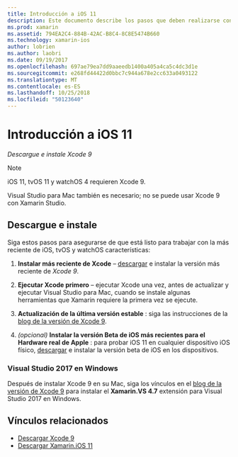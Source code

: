 ```yaml
---
title: Introducción a iOS 11
description: Este documento describe los pasos que deben realizarse con el fin de comenzar a desarrollar aplicaciones de iOS 11. Describe cómo descargar Xcode y actualizar Visual Studio 2017.
ms.prod: xamarin
ms.assetid: 794EA2C4-884B-42AC-B8C4-8C8E5474B660
ms.technology: xamarin-ios
author: lobrien
ms.author: laobri
ms.date: 09/19/2017
ms.openlocfilehash: 697ae79ea7dd9aaeedb1400a405a4ca5c4dc3d1e
ms.sourcegitcommit: e268fd44422d0bbc7c944a678e2cc633a0493122
ms.translationtype: MT
ms.contentlocale: es-ES
ms.lasthandoff: 10/25/2018
ms.locfileid: "50123640"
---
```

# <a name="getting-started-with-ios-11"></a>Introducción a iOS 11

_Descargue e instale Xcode 9_

> [!NOTE]
> iOS 11, tvOS 11 y watchOS 4 requieren Xcode 9.
>
> Visual Studio para Mac también es necesario; no se puede usar Xcode 9 con Xamarin Studio.

## <a name="download-and-install"></a>Descargue e instale

Siga estos pasos para asegurarse de que está listo para trabajar con la más reciente de iOS, tvOS y watchOS características:

1. **Instalar más reciente de Xcode** – [descargar](https://developer.apple.com/download/) e instalar la versión más reciente de _Xcode 9_.

2. **Ejecutar Xcode primero** – ejecutar Xcode una vez, antes de actualizar y ejecutar Visual Studio para Mac, cuando se instale algunas herramientas que Xamarin requiere la primera vez se ejecute.

3. **Actualización de la última versión estable** : siga las instrucciones de la [blog de la versión de Xcode 9](https://releases.xamarin.com/stable-release-15-3-5-with-xcode-9-support/).

4. _(opcional)_  **Instalar la versión Beta de iOS más recientes para el Hardware real de Apple** : para probar iOS 11 en cualquier dispositivo iOS físico, [descargar](https://developer.apple.com/download/) e instalar la versión beta de iOS en los dispositivos.


### <a name="visual-studio-2017-on-windows"></a>Visual Studio 2017 en Windows

Después de instalar Xcode 9 en su Mac, siga los vínculos en el [blog de la versión de Xcode 9](https://releases.xamarin.com/stable-release-15-3-5-with-xcode-9-support/) para instalar el **Xamarin.VS 4.7** extensión para Visual Studio 2017 en Windows.


## <a name="related-links"></a>Vínculos relacionados

- [Descargar Xcode 9](https://developer.apple.com/download/)
- [Descargar Xamarin.iOS 11](https://releases.xamarin.com/stable-release-15-3-5-with-xcode-9-support/)
